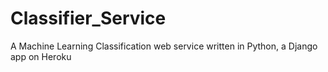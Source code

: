 # Classifier_Service
A Machine Learning Classification web service written in Python, a Django app on Heroku
